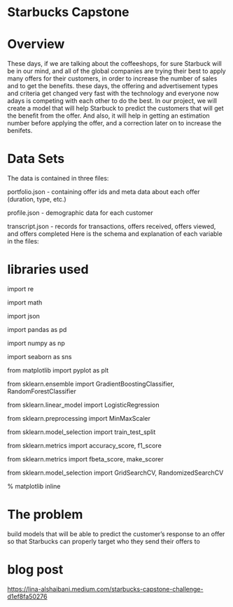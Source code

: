 # Starbucks Capstone

# Overview
These days, if we are talking about the coffeeshops, for sure Starbuck will be in our mind, and all of the global companies are trying their best to apply many offers for their customers, in order to increase the number of sales and to get the benefits. these days, the offering and advertisement types and criteria get changed very fast with the technology and everyone now adays is competing with each other to do the best. In our project, we will create a model that will help Starbuck to predict the customers that will get the benefit from the offer. And also, it will help in getting an estimation number before applying the offer, and a correction later on to increase the benifets.

# Data Sets
The data is contained in three files:


portfolio.json - containing offer ids and meta data about each offer (duration, type, etc.)

profile.json - demographic data for each customer

transcript.json - records for transactions, offers received, offers viewed, and offers completed
Here is the schema and explanation of each variable in the files:


# libraries used


import re

import math

import json

import pandas as pd

import numpy as np

import seaborn as sns

from matplotlib import pyplot as plt

from sklearn.ensemble import GradientBoostingClassifier, RandomForestClassifier

from sklearn.linear_model import LogisticRegression

from sklearn.preprocessing import MinMaxScaler

from sklearn.model_selection import train_test_split

from sklearn.metrics import accuracy_score, f1_score

from sklearn.metrics import fbeta_score, make_scorer

from sklearn.model_selection import GridSearchCV, RandomizedSearchCV

% matplotlib inline


# The problem
build models that will be able to predict the customer’s response to an offer so that Starbucks can properly target who they send their offers to

# blog post 
https://lina-alshaibani.medium.com/starbucks-capstone-challenge-d1ef8fa50276

